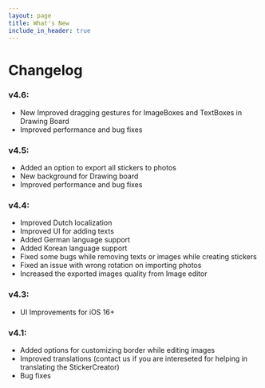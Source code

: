 ```yaml
---
layout: page
title: What's New
include_in_header: true
---
```


# Changelog
### v4.6:

- New Improved dragging gestures for ImageBoxes and TextBoxes in Drawing Board
- Improved performance and bug fixes

### v4.5:

- Added an option to export all stickers to photos
- New background for Drawing board
- Improved performance and bug fixes

### v4.4:

- Improved Dutch localization
- Improved UI for adding texts
- Added German language support
- Added Korean language support
- Fixed some bugs while removing texts or images while creating stickers
- Fixed an issue with wrong rotation on importing photos
- Increased the exported images quality from Image editor

### v4.3:

- UI Improvements for iOS 16+

### v4.1:

- Added options for customizing border while editing images
- Improved translations (contact us if you are intereseted for helping in translating the StickerCreator)
- Bug fixes
